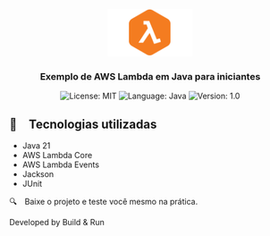<p align="center" width="100%">
    <img width="30%" src="https://github.com/gilsonsilvati/aws-lambda-java-starter-example/blob/main/images/lambda.png"> 
</p>


<h3 align="center">
  Exemplo de AWS Lambda em Java para iniciantes
</h3>

<p align="center">

  <img alt="License: MIT" src="https://img.shields.io/badge/license-MIT-%2304D361">
  <img alt="Language: Java" src="https://img.shields.io/badge/language-java-green">
  <img alt="Version: 1.0" src="https://img.shields.io/badge/version-1.0-yellowgreen">

</p>


## :rocket: Tecnologias utilizadas

* Java 21
* AWS Lambda Core
* AWS Lambda Events
* Jackson
* JUnit

:mag: Baixe o projeto e teste você mesmo na prática.


Developed by Build & Run
